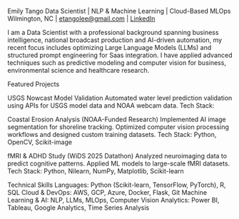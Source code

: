 Emily Tango
Data Scientist | NLP & Machine Learning | Cloud-Based MLOps
Wilmington, NC | etangolee@gmail.com | [LinkedIn](https://www.linkedin.com/in/emtango/)

I am a Data Scientist with a professional background spanning business intelligence, national broadcast production and AI-driven automation, my recent focus includes optimizing Large Language Models (LLMs) and structured prompt engineering for Saas integration. I have applied advanced techniques such as predictive modeling and computer vision for business, environmental science and healthcare research.

Featured Projects

USGS Nowcast Model Validation
Automated water level prediction validation using APIs for USGS model data and NOAA webcam data. 
Tech Stack:

Coastal Erosion Analysis (NOAA-Funded Research)
Implemented AI image segmentation for shoreline tracking. Optimized computer vision processing workflows and designed custom training datasets.
Tech Stack: Python, OpenCV, Scikit-image

fMRI & ADHD Study (WiDS 2025 Datathon)
Analyzed neuroimaging data to predict cognitive patterns. Applied ML models to large-scale fMRI datasets.
Tech Stack: Python, Nilearn, NumPy, Matplotlib, Scikit-learn

Technical Skills
Languages: Python (Scikit-learn, TensorFlow, PyTorch), R, SQL
Cloud & DevOps: AWS, GCP, Azure, Docker, Flask, Git
Machine Learning & AI: NLP, LLMs, MLOps, Computer Vision
Analytics: Power BI, Tableau, Google Analytics, Time Series Analysis
